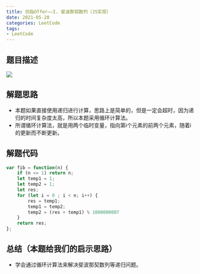 ```yaml
---
title: 剑指Offer——I. 斐波那契数列（JS实现）
date: 2021-05-20
categories: LeetCode
tags: 
- LeetCode
---
```

## 题目描述
![](https://img-blog.csdnimg.cn/img_convert/13390458dabe9c341e65013ae9679f6e.png)

## 解题思路
* 本题如果直接使用递归进行计算，思路上是简单的，但是一定会超时，因为递归的时间复杂度太高，所以本题采用循环计算法。
* 所谓循环计算法，就是用两个临时变量，指向第i个元素的前两个元素，随着i的更新而不断更新。

## 解题代码
```js
var fib = function(n) {
    if (n <= 1) return n;
    let temp1 = 1;
    let temp2 = 1;
    let res;
    for (let i = 0 ; i < n; i++) {
        res = temp1;
        temp1 = temp2;
        temp2 = (res + temp1) % 1000000007
    }
    return res;
};
```
## 总结（本题给我们的启示思路）
* 学会通过循环计算法来解决斐波那契数列等递归问题。

